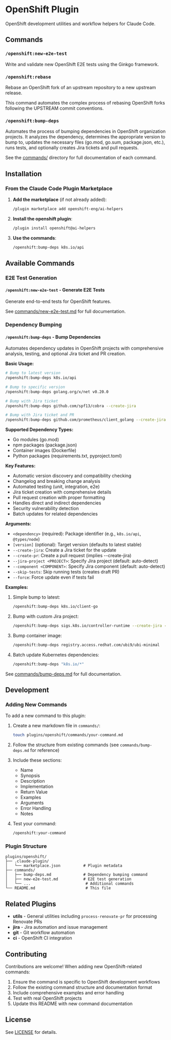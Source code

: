 # OpenShift Plugin

OpenShift development utilities and workflow helpers for Claude Code.

## Commands

### `/openshift:new-e2e-test`

Write and validate new OpenShift E2E tests using the Ginkgo framework.

### `/openshift:rebase`

Rebase an OpenShift fork of an upstream repository to a new upstream release.

This command automates the complex process of rebasing OpenShift forks following the UPSTREAM commit conventions.

### `/openshift:bump-deps`

Automates the process of bumping dependencies in OpenShift organization projects. It analyzes the dependency, determines 
the appropriate version to bump to, updates the necessary files (go.mod, go.sum, package.json, etc.), runs tests, 
and optionally creates Jira tickets and pull requests.

See the [commands/](commands/) directory for full documentation of each command.

## Installation

### From the Claude Code Plugin Marketplace

1. **Add the marketplace** (if not already added):
   ```bash
   /plugin marketplace add openshift-eng/ai-helpers
   ```

2. **Install the openshift plugin**:
   ```bash
   /plugin install openshift@ai-helpers
   ```

3. **Use the commands**:
   ```bash
   /openshift:bump-deps k8s.io/api
   ```

## Available Commands

### E2E Test Generation

#### `/openshift:new-e2e-test` - Generate E2E Tests

Generate end-to-end tests for OpenShift features.

See [commands/new-e2e-test.md](commands/new-e2e-test.md) for full documentation.

### Dependency Bumping

#### `/openshift:bump-deps` - Bump Dependencies

Automates dependency updates in OpenShift projects with comprehensive analysis, testing, and optional Jira ticket and PR creation.

**Basic Usage:**
```bash
# Bump to latest version
/openshift:bump-deps k8s.io/api

# Bump to specific version
/openshift:bump-deps golang.org/x/net v0.20.0

# Bump with Jira ticket
/openshift:bump-deps github.com/spf13/cobra --create-jira

# Bump with Jira ticket and PR
/openshift:bump-deps github.com/prometheus/client_golang --create-jira --create-pr
```

**Supported Dependency Types:**
- Go modules (go.mod)
- npm packages (package.json)
- Container images (Dockerfile)
- Python packages (requirements.txt, pyproject.toml)

**Key Features:**
- Automatic version discovery and compatibility checking
- Changelog and breaking change analysis
- Automated testing (unit, integration, e2e)
- Jira ticket creation with comprehensive details
- Pull request creation with proper formatting
- Handles direct and indirect dependencies
- Security vulnerability detection
- Batch updates for related dependencies

**Arguments:**
- `<dependency>` (required): Package identifier (e.g., `k8s.io/api`, `@types/node`)
- `[version]` (optional): Target version (defaults to latest stable)
- `--create-jira`: Create a Jira ticket for the update
- `--create-pr`: Create a pull request (implies --create-jira)
- `--jira-project <PROJECT>`: Specify Jira project (default: auto-detect)
- `--component <COMPONENT>`: Specify Jira component (default: auto-detect)
- `--skip-tests`: Skip running tests (creates draft PR)
- `--force`: Force update even if tests fail

**Examples:**

1. Simple bump to latest:
   ```bash
   /openshift:bump-deps k8s.io/client-go
   ```

2. Bump with custom Jira project:
   ```bash
   /openshift:bump-deps sigs.k8s.io/controller-runtime --create-jira --jira-project OCPBUGS
   ```

3. Bump container image:
   ```bash
   /openshift:bump-deps registry.access.redhat.com/ubi9/ubi-minimal
   ```

4. Batch update Kubernetes dependencies:
   ```bash
   /openshift:bump-deps "k8s.io/*"
   ```

See [commands/bump-deps.md](commands/bump-deps.md) for full documentation.

## Development

### Adding New Commands

To add a new command to this plugin:

1. Create a new markdown file in `commands/`:
   ```bash
   touch plugins/openshift/commands/your-command.md
   ```

2. Follow the structure from existing commands (see `commands/bump-deps.md` for reference)

3. Include these sections:
   - Name
   - Synopsis
   - Description
   - Implementation
   - Return Value
   - Examples
   - Arguments
   - Error Handling
   - Notes

4. Test your command:
   ```bash
   /openshift:your-command
   ```

### Plugin Structure

```
plugins/openshift/
├── .claude-plugin/
│   └── marketplace.json          # Plugin metadata
├── commands/
│   ├── bump-deps.md              # Dependency bumping command
│   ├── new-e2e-test.md           # E2E test generation
│   └── ...                        # Additional commands
└── README.md                      # This file
```

## Related Plugins

- **utils** - General utilities including `process-renovate-pr` for processing Renovate PRs
- **jira** - Jira automation and issue management
- **git** - Git workflow automation
- **ci** - OpenShift CI integration

## Contributing

Contributions are welcome! When adding new OpenShift-related commands:

1. Ensure the command is specific to OpenShift development workflows
2. Follow the existing command structure and documentation format
3. Include comprehensive examples and error handling
4. Test with real OpenShift projects
5. Update this README with new command documentation

## License

See [LICENSE](../../LICENSE) for details.
